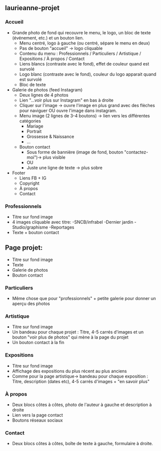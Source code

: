 ## laurieanne-projet

### Accueil
- Grande photo de fond qui recouvre le menu, le logo, un bloc de texte (événement, etc.) et un bouton lien.
  - Menu centré, logo à gauche (ou centré, sépare le menu en deux)
  - Pas de bouton "accueil" -> logo cliquable
  - Contenu du menu : Professionnels / Particuliers / Artistique / Expositions / À propos / Contact
  - Liens blancs (contraste avec le fond), effet de couleur quand est survolé
  - Logo blanc (contraste avec le fond), couleur du logo apparait quand est survolé
  - Bloc de texte
- Galerie de photos (feed Instagram)
  - Deux lignes de 4 photos
  - Lien "...voir plus sur Instagram" en bas à droite
  - Cliquer sur l'image -> ouvre l'image en plus grand avec des flèches pour naviguer OU ouvre l'image dans instagram.
  - Menu image (2 lignes de 3-4 boutons) -> lien vers les différentes catégories
    - Mariage
    - Portrait
    - Grossesse & Naissance
    - ...
  - Bouton contact
    - Sous forme de bannière (image de fond, bouton "contactez-moi")-> plus visible
    - OU
    - Juste une ligne de texte -> plus sobre
- Footer
  - Liens FB + IG
  - Copyright
  - À propos
  - Contact
  
### Professionnels
- Titre sur fond image
- 4 images cliquable avec titre:
  -SNCB/infrabel
  -Dernier jardin
  -Studio/graphisme
  -Reportages
- Texte + bouton contact

## Page projet:
  - Titre sur fond image
  - Texte
  - Galerie de photos
  - Bouton contact

### Particuliers
  - Même chose que pour "professionnels" + petite galerie pour donner un aperçu des photos
  
### Artistique
  - Titre sur fond image
  - Un bandeau pour chaque projet : Titre, 4-5 carrés d'images et un bouton "voir plus de photos" qui mène à la page du projet
  - Un bouton contact à la fin
  
### Expositions
  - Titre sur fond image
  - Affichage des expositions du plus récent au plus anciens
  - Comme pour la page artistique-> bandeau pour chaque exposition : Titre, description (dates etc), 4-5 carrés d'images + "en savoir plus"
  
### À propos
  - Deux blocs côtes à côtes, photo de l'auteur à gauche et description à droite
  - Lien vers la page contact
  - Boutons réseaux sociaux
  
### Contact
  - Deux blocs côtes à côtes, boîte de texte à gauche, formulaire à droite.
